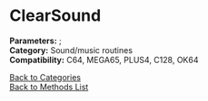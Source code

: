 # ClearSound

**Parameters:** ;  
**Category:** Sound/music routines  
**Compatibility:** C64, MEGA65, PLUS4, C128, OK64  


[Back to Categories](../categories/sound_music_routines.md)  
[Back to Methods List](../../SUMMARY.md)
